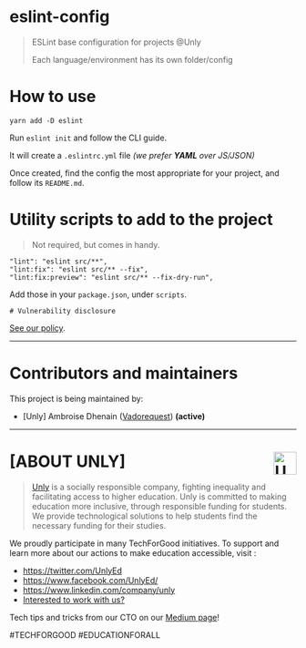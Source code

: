 # eslint-config

> ESLint base configuration for projects @Unly
>
> Each language/environment has its own folder/config

# How to use

`yarn add -D eslint`

Run `eslint init` and follow the CLI guide.

It will create a `.eslintrc.yml` file _(we prefer **YAML** over JS/JSON)_

Once created, find the config the most appropriate for your project, and follow its `README.md`.

# Utility scripts to add to the project

> Not required, but comes in handy.

```
"lint": "eslint src/**",
"lint:fix": "eslint src/** --fix",
"lint:fix:preview": "eslint src/** --fix-dry-run",
```

Add those in your `package.json`, under `scripts`.

	# Vulnerability disclosure

[See our policy](https://github.com/UnlyEd/Unly).

---

# Contributors and maintainers

This project is being maintained by:
- [Unly] Ambroise Dhenain ([Vadorequest](https://github.com/vadorequest)) **(active)**

---

# **[ABOUT UNLY]** <a href="https://unly.org"><img src="https://storage.googleapis.com/unly/images/ICON_UNLY.png" height="40" align="right" alt="Unly logo" title="Unly logo" /></a>

> [Unly](https://unly.org) is a socially responsible company, fighting inequality and facilitating access to higher education. 
> Unly is committed to making education more inclusive, through responsible funding for students. 
We provide technological solutions to help students find the necessary funding for their studies. 

We proudly participate in many TechForGood initiatives. To support and learn more about our actions to make education accessible, visit : 
- https://twitter.com/UnlyEd
- https://www.facebook.com/UnlyEd/
- https://www.linkedin.com/company/unly
- [Interested to work with us?](https://jobs.zenploy.io/unly/about)

Tech tips and tricks from our CTO on our [Medium page](https://medium.com/unly-org/tech/home)!

#TECHFORGOOD #EDUCATIONFORALL
